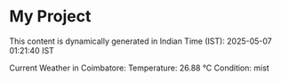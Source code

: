 # My Project

This content is dynamically generated in Indian Time (IST): 2025-05-07 01:21:40 IST


Current Weather in Coimbatore:
Temperature: 26.88 °C
Condition: mist
